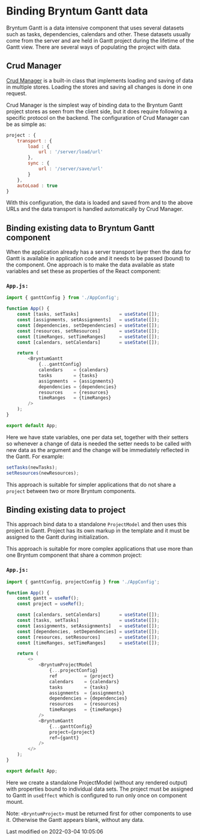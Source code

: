 # Binding Bryntum Gantt data

Bryntum Gantt is a data intensive component that uses several datasets such as tasks, dependencies, calendars and
other. These datasets usually come from the server and are held in Gantt project during the lifetime of the Gantt
view. There are several ways of populating the project with data.

## Crud Manager

[Crud Manager](#Scheduler/data/CrudManager) is a built-in class that implements loading and saving of data in multiple
stores. Loading the stores and saving all changes is done in one request.

Crud Manager is the simplest way of binding data to the Bryntum Gantt project stores as seen from the client side,
but it does require following a specific protocol on the backend. The configuration of Crud Manager can be as simple as:

```javascript
project : { 
    transport : {
        load : {
            url : '/server/load/url'
        },
        sync : {
            url : '/server/save/url'
        }
    },
    autoLoad : true
}
```

With this configuration, the data is loaded and saved from and to the above URLs and the data transport is handled
automatically by Crud Manager.

## Binding existing data to Bryntum Gantt component

When the application already has a server transport layer then the data for Gantt is available in application
code and it needs to be passed (bound) to the component. One approach is to make the data available as state variables
and set these as properties of the React component:

### `App.js:`
```javascript
import { ganttConfig } from './AppConfig';

function App() {
    const [tasks, setTasks]               = useState([]);
    const [assignments, setAssignments]   = useState([]);
    const [dependencies, setDependencies] = useState([]);
    const [resources, setResources]       = useState([]);
    const [timeRanges, setTimeRanges]     = useState([]);
    const [calendars, setCalendars]       = useState([]);

    return (
        <BryntumGantt
            {...ganttConfig}
            calendars    = {calendars}
            tasks        = {tasks}
            assignments  = {assignments}
            dependencies = {dependencies}
            resources    = {resources}
            timeRanges   = {timeRanges}
        />
    );
}

export default App;

```

Here we have state variables, one per data set, together with their setters so whenever a change of data is needed the
setter needs to be called with new data as the argument and the change will be immediately reflected in the Gantt.
For example:

```javascript
setTasks(newTasks); 
setResources(newResources);
```

This approach is suitable for simpler applications that do not share a `project` between two or more Bryntum components.

## Binding existing data to project

This approach bind data to a standalone `ProjectModel` and then uses this project in Gantt. Project has its own
markup in the template and it must be assigned to the Gantt during initialization.

This approach is suitable for more complex applications that use more than one Bryntum component that share a common
project:

### `App.js:`
```javascript
import { ganttConfig, projectConfig } from './AppConfig';

function App() {
    const gantt = useRef();
    const project = useRef();

    const [calendars, setCalendars]       = useState([]);
    const [tasks, setTasks]               = useState([]);
    const [assignments, setAssignments]   = useState([]);
    const [dependencies, setDependencies] = useState([]);
    const [resources, setResources]       = useState([]);
    const [timeRanges, setTimeRanges]     = useState([]);

    return (
        <>
            <BryntumProjectModel
                {...projectConfig}
                ref          = {project}
                calendars    = {calendars}
                tasks        = {tasks}
                assignments  = {assignments}
                dependencies = {dependencies}
                resources    = {resources}
                timeRanges   = {timeRanges}
            />
            <BryntumGantt
                {...ganttConfig}
                project={project}
                ref={gantt}
            />
        </>
    );
}

export default App;

```

Here we create a standalone ProjectModel (without any rendered output) with properties bound to individual data sets.
The project must be assigned to Gantt in `useEffect` which is configured to run only once on component mount.

Note: `<BryntumProject>` must be returned first for other components to use it. Otherwise the Gantt appears blank,
without any data.

<p class="last-modified">Last modified on 2022-03-04 10:05:06</p>